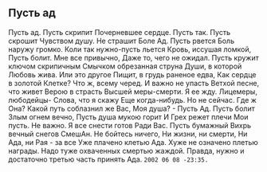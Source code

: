 [comment]: <> (@formatter:off)
[@author]: <> "Gargoyle"
[@date]: <> "2004-01-01 00:00"
[@genre]: <> "poetry"

Пусть ад
---

Пусть ад. Пусть скрипит
Почерневшее сердце.
Пусть так. Пусть скрошит
Чувством душу. Не страшит
Боле Ад. Пусть рвется
Боль наружу громко.
Коли так нужно-пусть льется
Кровь, иссушая ломкой,
Пусть болит. Мне все привычно,
Даже то, чего не ожидал.
Пусть кружит ключом скрипичным
Смычком обрезанная струна
Души, в которой Любовь жива.
Или это другое
Пищит, в грудь раненое едва,
Как сердце в золотой
Клетке? Что ж, всему черед.
И важно не упасть
Ветхой песне, что живет
Верою в страсть
Высшей меры-смерти.
Я ее жду.
Лицемеры, любодейцы-
Слова, что я скажу
Еще когда-нибудь. Но не сейчас.
Где ж Она?
Какой путь соблазнил же Вас,
Моя душа?
\-
Пусть Ад. Пусть болит
Злым огнем вечно,
Пусть душа мукою горит
И Грех режет плечи
Мои пусть. Не важно.
Я все снести готов
Ради Вас. Пусть бумажный
Вихрь вечный снегов
СмешАн. Не бойтесь ничего,
Ни жизни, ни смерти,
Ни Ада, ни Рая - за все
Уже плачено клетью
Ада.
Хуже
не означено
плетью
награды.
Надо
туже
охваченных
смертью
жаждой.
Правда,
нужно
и достаточно
третью
часть
принять
Ада.
`2002 06 08 -23:35.`
